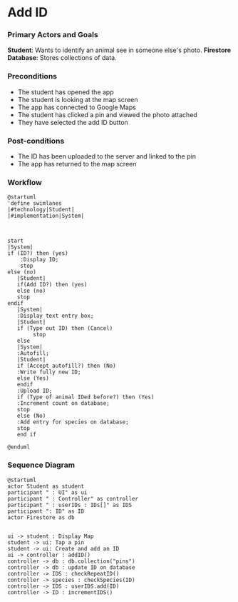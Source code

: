 # Add ID

### Primary Actors and Goals

__Student__: Wants to identify an animal see in someone else's photo.
__Firestore Database__: Stores collections of data.  

### Preconditions
* The student has opened the app
* The student is looking at the map screen
* The app has connected to Google Maps
* The student has clicked a pin and viewed the photo attached
* They have selected the add ID button

### Post-conditions
* The ID has been uploaded to the server and linked to the pin
* The app has returned to the map screen

### Workflow



```plantuml
@startuml
'define swimlanes
|#technology|Student|
|#implementation|System|



start
|System|
if (ID?) then (yes)
    :Display ID;
    stop 
else (no) 
   |Student|
   if(Add ID?) then (yes)
   else (no)
   stop 
endif
   |System|
   :Display text entry box;
   |Student|
   if (Type out ID) then (Cancel)
        stop
   else
   |System|
   :Autofill;
   |Student|
   if (Accept autofill?) then (No)
   :Write fully new ID;
   else (Yes)
   endif
   :Upload ID;
   if (Type of animal IDed before?) then (Yes)
   :Increment count on database;
   stop
   else (No)
   :Add entry for species on database;
   stop
   end if

@enduml

```

### Sequence Diagram


```plantuml
@startuml 
actor Student as student
participant " : UI" as ui
participant " : Controller" as controller
participant " : userIDs : IDs[]" as IDS
participant ": ID" as ID
actor Firestore as db


ui -> student : Display Map
student -> ui: Tap a pin
student -> ui: Create and add an ID
ui -> controller : addID() 
controller -> db : db.collection("pins")
controller -> db : update ID on database
controller -> IDS : checkRepeatID()
controller -> species : checkSpecies(ID)
controller -> IDS : userIDS.add(ID)
controller -> ID : incrementIDS()
```